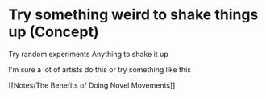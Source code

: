 # Try something weird to shake things up (Concept)

Try random experiments
Anything to shake it up

I'm sure a lot of artists do this
or try something like this

[[Notes/The Benefits of Doing Novel Movements]]